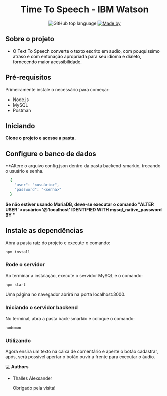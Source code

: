 <h1 align="center">Time To Speech - IBM Watson</h1>

<p align="center">
  <img alt="GitHub top language" src="https://img.shields.io/github/languages/top/franmoraiiss/pomodoro-timer">

  <a href="https://www.linkedin.com/in/thalles-alexsander-faria-muzzo-76baa41a9/">
    <img alt="Made by" src="https://img.shields.io/badge/made%20by-Thalles%20Alexsander-gree">
  </a>
</p>

## Sobre o projeto

-  <p style="color: black;">O Text To Speech converte o texto escrito em audio, com pouquissímo atraso e com entonação apropriada para seu idioma e dialeto, fornecendo maior acessibilidade. </p>

## Pré-requisitos

Primeiramente instale o necessário para começar:
- Node.js
- MySQL
- Postman

## Iniciando

**Clone o projeto e acesse a pasta.**

## Configure o banco de dados
**Altere o arquivo config.json dentro da pasta backend-smarkio, trocando o usuário e senha.

```bash
  {
    "user": "<usuário>",
    "password": "<senha>"
  }
```

**Se não estiver usando MariaDB, deve-se executar o comando "ALTER USER '<usuário>'@'localhost' IDENTIFIED WITH mysql_native_password BY '<senha>'**

## Instale as dependências

Abra a pasta raiz do projeto e execute o comando:

```sh
npm install
```
### Rode o servidor


Ao terminar a instalação, execute o servidor MySQL e o comando:

```sh
npm start
```

Uma página no navegador abrirá na porta localhost:3000.

### Iniciando o servidor backend

No terminal, abra a pasta back-smarkio e coloque o comando:

```sh
nodemon
```

### Utilizando

Agora ensira um texto na caixa de comentário e aperte o botão cadastrar, após, será possível apertar o botão ouvir a frente para executar o áudio.

💻 **Authors**

-  <p>Thalles Alexsander</p>
   Obrigado pela visita!
